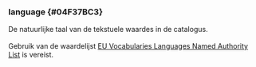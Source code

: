 ### language {#04F37BC3}
De natuurlijke taal van de tekstuele waardes in de catalogus. 
<br/>
<br/>
Gebruik van de waardelijst  <a href='http://publications.europa.eu/resource/authority/language' target='_blank'>EU Vocabularies Languages Named Authority List</a> is vereist.

